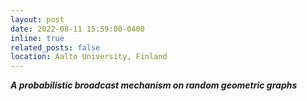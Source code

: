 ```yaml
---
layout: post
date: 2022-08-11 15:59:00-0400
inline: true
related_posts: false
location: Aalto University, Finland
---
```


***A probabilistic broadcast mechanism on random geometric graphs***